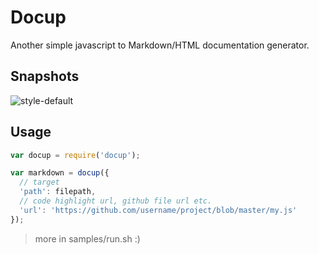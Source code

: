 # Docup

Another simple javascript to Markdown/HTML documentation generator.

## Snapshots

![style-default](http://xunuo.com/docup/master/snapshots/style-default.png)

## Usage

```js
var docup = require('docup');

var markdown = docup({
  // target
  'path': filepath,
  // code highlight url, github file url etc.
  'url': 'https://github.com/username/project/blob/master/my.js'
});
```

> more in samples/run.sh :)